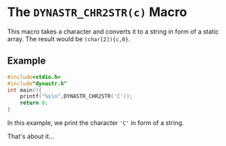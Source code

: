 # The `DYNASTR_CHR2STR(c)` Macro
This macro takes a character and converts it to a string in form of a static array. The result would be `(char[2]){c,0}`.
## Example
```c
#include<stdio.h>
#include"dynastr.h"
int main(){
	printf("%s\n",DYNASTR_CHR2STR('C'));
	return 0;
}
```
In this example, we print the character `'C'` in form of a string.

That's about it...
